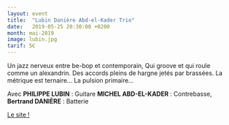 ```yaml
---
layout: event
title:  "Lubin Danière Abd-el-Kader Trio"
date:   2019-05-25 20:30:00 +0200
month: mai-2019
image: lubin.jpg
tarif: 5€
---
```


Un jazz nerveux entre be-bop et contemporain, Qui groove et qui roule comme un alexandrin. Des accords pleins de hargne jetés par brassées. La métrique est ternaire... La pulsion primaire...

Avec **PHILIPPE LUBIN** : Guitare **MICHEL ABD-EL-KADER** : Contrebasse, **Bertrand DANIÈRE** : Batterie

[Le site !](https://lubinproject.wixsite.com/trio)
